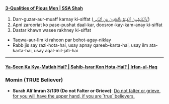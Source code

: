 #### [3-Qualities of Pious Men | SSA Shah](https://www.youtube.com/watch?v=Ye5ijz8oigA)
1. Darr-guzar-aur-muaff karnay ki-siffat ([وَٱلْكَـٰظِمِينَ ٱلْغَيْظَ وَٱلْعَافِينَ عَنِ ٱلنَّاسِ ۗ](https://quranwbw.com/3/134))
2. Apni zarooriat ko pase-pushat daal-kar, doosron-kay-kam-anay ki-siffat
3. Dastar khawn wasee rakhney ki-siffat
* Taqwa-aur-Ilm ki rahoon par bohot-agay-niklay
* Rabb jis say razi-hota-hai, usay apnay qareeb-karta-hai, usay ilm ata-karta-hai, usay aqal-mil-jati-hai

***

#### [Ya-Seen Ka Kya-Matlab Hai? | Sahib-Israr Kon Hota-Hai? | Irfan-ul-Haq](https://www.youtube.com/watch?v=Y9am2W3fHIc)

### Momin (TRUE Believer)
* __Surah Ali'Imran 3/139 (Do not Falter or Grieve)__: [Do not falter or grieve, for you will have the upper hand, if you are ˹true˺ believers.](https://quranwbw.com/3/139)
